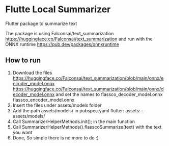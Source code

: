 # Flutte Local Summarizer

Flutter package to summarize text

The package is using Falconsai/text_summarization
https://huggingface.co/Falconsai/text_summarization
and run with the ONNX runtime
https://pub.dev/packages/onnxruntime


## How to run

1. Download the files
   https://huggingface.co/Falconsai/text_summarization/blob/main/onnx/encoder_model.onnx
   https://huggingface.co/Falconsai/text_summarization/blob/main/onnx/decoder_model.onnx
   and set the names to
   flassco_decoder_model.onnx
   flassco_encoder_model.onnx
2. Insert the files under assets/models folder
3. Add the path assets/models/ in pubspec.yaml
    flutter:
       assets:
        - assets/models/
4. Call SummarizerHelperMethods.init(); in the main function
5. Call SummarizerHelperMethods().flasscoSummarize(text) with the text you want
6. Done, So simple there is no more to do :)
